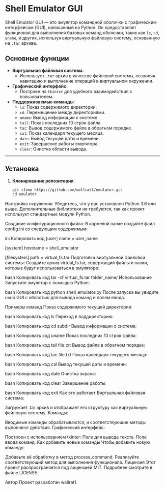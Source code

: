# Shell Emulator GUI

Shell Emulator GUI — это эмулятор командной оболочки с графическим интерфейсом (GUI), написанный на Python. Он предоставляет функционал для выполнения базовых команд оболочки, таких как `ls`, `cd`, `uname`, и других, используя виртуальную файловую систему, основанную на `.tar` архиве.

## Основные функции

- **Виртуальная файловая система**:
  - Использует `.tar` архив в качестве файловой системы, позволяя навигацию и выполнение операций в виртуальном окружении.
- **Графический интерфейс**:
  - Построен на `tkinter` для удобного взаимодействия с пользователем.
- **Поддерживаемые команды**:
  - `ls`: Показ содержимого директории.
  - `cd`: Перемещение между директориями.
  - `uname`: Вывод информации о системе.
  - `tail`: Показ последних 10 строк файла.
  - `tac`: Вывод содержимого файла в обратном порядке.
  - `cal`: Показ календаря текущего месяца.
  - `date`: Вывод текущей даты и времени.
  - `exit`: Завершение работы эмулятора.
  - `clear`: Очистка области вывода.

---

## Установка

1. **Клонирование репозитория**:
   ```bash
   git clone https://github.com/wallrat1/emulator.git
   cd emulator
Настройка окружения: Убедитесь, что у вас установлен Python 3.6 или выше. Дополнительные библиотеки не требуются, так как проект использует стандартные модули Python.

Создание конфигурационного файла: В корневой папке создайте файл config.ini со следующим содержимым:

ini
Копировать код
[user]
name = user_name

[system]
hostname = shell_emulator

[filesystem]
path = virtual_fs.tar
Подготовка виртуальной файловой системы: Создайте архив virtual_fs.tar, содержащий файлы и папки, которые будут использоваться в эмуляторе:

bash
Копировать код
tar -cf virtual_fs.tar folder_name/
Использование
Запустите эмулятор с помощью Python:

bash
Копировать код
python shell_emulator.py
После запуска вы увидите окно GUI с областью для вывода команд и полем ввода.

Примеры команд
Показ содержимого текущей директории:

bash
Копировать код
ls
Переход в поддиректорию:

bash
Копировать код
cd subdir
Вывод информации о системе:

bash
Копировать код
uname
Показ последних 10 строк файла:

bash
Копировать код
tail file.txt
Вывод файла в обратном порядке:

bash
Копировать код
tac file.txt
Показ календаря текущего месяца:

bash
Копировать код
cal
Вывод текущей даты и времени:

bash
Копировать код
date
Очистка экрана:

bash
Копировать код
clear
Завершение работы:

bash
Копировать код
exit
Как это работает
Виртуальная файловая система:

Загружает .tar архив и отображает его структуру как виртуальную файловую систему.
Команды:

Вводимые команды обрабатываются, и соответствующие методы выполняют действия.
Графический интерфейс:

Построен с использованием tkinter:
Поле для вывода текста.
Поле ввода команд.
Как добавить новые команды
Чтобы добавить новую команду:

Добавьте её обработку в метод process_command.
Реализуйте соответствующий метод для выполнения функционала.
Лицензия
Этот проект распространяется под лицензией MIT. Подробнее смотрите в файле LICENSE.

Автор
Проект разработан wallrat1.
